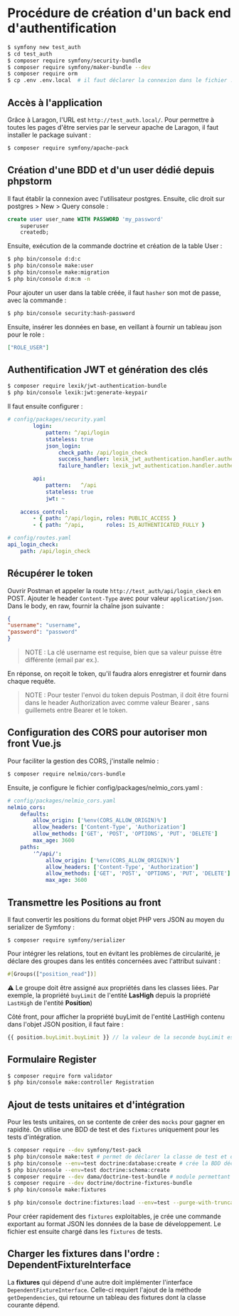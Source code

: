 # Procédure de création d'un back end d'authentification

```bash
$ symfony new test_auth
$ cd test_auth
$ composer require symfony/security-bundle
$ composer require symfony/maker-bundle --dev
$ composer require orm
$ cp .env .env.local  # il faut déclarer la connexion dans le fichier .env
```

## Accès à l'application

Grâce à Laragon, l'URL est `http://test_auth.local/`.
Pour permettre à toutes les pages d'être servies par le serveur apache de Laragon,
il faut installer le package suivant :

```bash
$ composer require symfony/apache-pack 
```

## Création d'une BDD et d'un user dédié depuis phpstorm

Il faut établir la connexion avec l'utilisateur postgres.
Ensuite, clic droit sur postgres > New > Query console :

```sql
create user user_name WITH PASSWORD 'my_password'
    superuser
    createdb;
```

Ensuite, exécution de la commande doctrine et création de la table User :

```bash
$ php bin/console d:d:c
$ php bin/console make:user
$ php bin/console make:migration
$ php bin/console d:m:m -n
```
Pour ajouter un user dans la table créée, il faut `hasher` son mot de passe,
avec la commande :

```bash
$ php bin/console security:hash-password
```

Ensuite, insérer les données en base, en veillant à fournir un tableau json pour le role :

```json
["ROLE_USER"]
```

## Authentification JWT et génération des clés

```bash
$ composer require lexik/jwt-authentication-bundle
$ php bin/console lexik:jwt:generate-keypair
```
Il faut ensuite configurer :

```yaml
# config/packages/security.yaml
        login:
            pattern: ^/api/login
            stateless: true
            json_login:
                check_path: /api/login_check
                success_handler: lexik_jwt_authentication.handler.authentication_success
                failure_handler: lexik_jwt_authentication.handler.authentication_failure

        api:
            pattern:   ^/api
            stateless: true
            jwt: ~
            
    access_control:
        - { path: ^/api/login, roles: PUBLIC_ACCESS }
        - { path: ^/api,       roles: IS_AUTHENTICATED_FULLY }

# config/routes.yaml
api_login_check:
    path: /api/login_check
```

## Récupérer le token

Ouvrir Postman et appeler la route `http://test_auth/api/login_ckeck` en POST.
Ajouter le header `Content-Type` avec pour valeur `application/json`.
Dans le body, en raw, fournir la chaîne json suivante :

```json
{
"username": "username",
"password": "password"
}
```

>NOTE : La clé username est requise, bien que sa valeur puisse être différente (email par ex.).

En réponse, on reçoit le token, qu'il faudra alors enregistrer et fournir dans chaque requête.

>NOTE : Pour tester l'envoi du token depuis Postman, 
> il doit être fourni dans le header Authorization avec comme valeur Bearer <token>,
> sans guillemets entre Bearer et le token.

## Configuration des CORS pour autoriser mon front Vue.js
Pour faciliter la gestion des CORS, j'installe nelmio :

```bash
$ composer require nelmio/cors-bundle
```

Ensuite, je configure le fichier config/packages/nelmio_cors.yaml :

```yaml
# config/packages/nelmio_cors.yaml
nelmio_cors:
    defaults:
        allow_origin: ['%env(CORS_ALLOW_ORIGIN)%']
        allow_headers: ['Content-Type', 'Authorization']
        allow_methods: ['GET', 'POST', 'OPTIONS', 'PUT', 'DELETE']
        max_age: 3600
    paths:
        '^/api/':
            allow_origin: ['%env(CORS_ALLOW_ORIGIN)%']
            allow_headers: ['Content-Type', 'Authorization']
            allow_methods: ['GET', 'POST', 'OPTIONS', 'PUT', 'DELETE']
            max_age: 3600
```

## Transmettre les Positions au front

Il faut convertir les positions du format objet PHP vers JSON au moyen du serializer de Symfony :

``
$ composer require symfony/serializer
``

Pour intégrer les relations, tout en évitant les problèmes de circularité,
je déclare des groupes dans les entités concernées avec l'attribut suivant :

```php
#[Groups(["position_read"])]
```

⚠ Le groupe doit être assigné aux propriétés dans les classes liées.
Par exemple, la propriété `buyLimit` de l'entité **LasHigh** depuis la propriété `LastHigh` de l'entité **Position**)

Côté front, pour afficher la propriété buyLimit de l'entité LastHigh contenu dans l'objet JSON position,
il faut faire :

```js
{{ position.buyLimit.buyLimit }} // la valeur de la seconde buyLimit est celle de la clé buyLimit du tableau position
```

## Formulaire Register

```bash
$ composer require form validator
$ php bin/console make:controller Registration
```

## Ajout de tests unitaires et d'intégration

Pour les tests unitaires, on se contente de créer des `mocks` pour gagner en rapidité.
On utilise une BDD de test et des `fixtures` uniquement pour les tests d'intégration.

```bash
$ composer require --dev symfony/test-pack
$ php bin/console make:test # permet de déclarer la classe de test et de choisir la classe phpunit à étendre
$ php bin/console --env=test doctrine:database:create # crée la BDD déclarée dans le .env.test, suffixée avec _test
$ php bin/console --env=test doctrine:schema:create
$ composer require --dev dama/doctrine-test-bundle # module permettant d'annuler les modifications faites en base de test
$ composer require --dev doctrine/doctrine-fixtures-bundle
$ php bin/console make:fixtures

$ php bin/console doctrine:fixtures:load --env=test --purge-with-truncate # efface puis recharge les fixtures en BDD de test
```

Pour créer rapidement des `fixtures` exploitables,
je crée une commande exportant au format JSON les données de la base de développement.
Le fichier est ensuite chargé dans les `fixtures` de tests.

## Charger les fixtures dans l'ordre : DependentFixtureInterface

La **fixtures** qui dépend d'une autre doit implémenter l'interface `DependentFixtureInterface`.
Celle-ci requiert l'ajout de la méthode `getDependencies`, 
qui retourne un tableau des fixtures dont la classe courante dépend.

